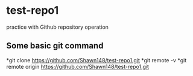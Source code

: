 # test-repo1
practice with Github repository operation

## Some basic git command
*git clone https://github.com/Shawn148/test-repo1.git
*git remote -v 
*git remote origin https://github.com/Shawn148/test-repo1.git
